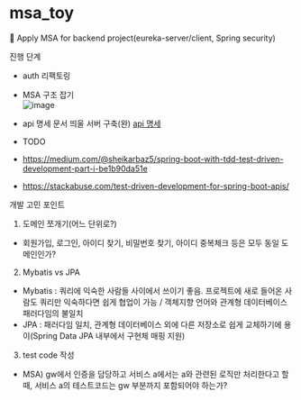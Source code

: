 # msa_toy
 :eyes: Apply MSA for backend project(eureka-server/client, Spring security)
 
 진행 단계
 - auth 리팩토링
 - MSA 구조 잡기  
 ![image](https://user-images.githubusercontent.com/90509229/146050903-03fe84de-69ae-40a1-869e-ca747ce24b93.png)  

 - api 명세 문서 띄울 서버 구축(완) [api 명세](https://celebrity-apidoc.herokuapp.com/)

 - TODO
 - https://medium.com/@sheikarbaz5/spring-boot-with-tdd-test-driven-development-part-i-be1b90da51e
 - https://stackabuse.com/test-driven-development-for-spring-boot-apis/
 
 개발 고민 포인트  
 1. 도메인 쪼개기(어느 단위로?)  
 - 회원가입, 로그인, 아이디 찾기, 비밀번호 찾기, 아이디 중복체크 등은 모두 동일 도메인인가?
 2. Mybatis vs JPA  
 - Mybatis : 쿼리에 익숙한 사람들 사이에서 쓰이기 좋음. 프로젝트에 새로 들어온 사람도 쿼리만 익숙하다면 쉽게 협업이 가능 / 객체지향 언어와 관계형 데이터베이스 패러다임의 불일치
 - JPA : 패러다임 일치, 관계형 데이터베이스 외에 다른 저장소로 쉽게 교체하기에 용이(Spring Data JPA 내부에서 구현체 매핑 지원)
 3. test code 작성  
 - MSA) gw에서 인증을 담당하고 서비스 a에서는 a와 관련된 로직만 처리한다고 할 때, 서비스 a의 테스트코드는 gw 부분까지 포함되어야 하는가?
